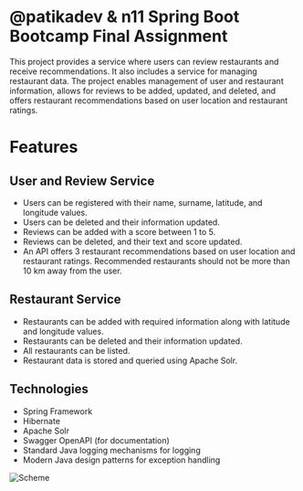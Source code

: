 
# @patikadev & n11 Spring Boot Bootcamp Final Assignment

This project provides a service where users can review restaurants and receive recommendations. It also includes a service for managing restaurant data. The project enables management of user and restaurant information, allows for reviews to be added, updated, and deleted, and offers restaurant recommendations based on user location and restaurant ratings.

# Features

## User and Review Service
* Users can be registered with their name, surname, latitude, and longitude values.
* Users can be deleted and their information updated.
* Reviews can be added with a score between 1 to 5.
* Reviews can be deleted, and their text and score updated.
* An API offers 3 restaurant recommendations based on user location and restaurant ratings. Recommended restaurants should not be more than 10 km away from the user.

## Restaurant Service
* Restaurants can be added with required information along with latitude and longitude values.
* Restaurants can be deleted and their information updated.
* All restaurants can be listed.
* Restaurant data is stored and queried using Apache Solr.

## Technologies
* Spring Framework
* Hibernate
* Apache Solr
* Swagger OpenAPI (for documentation)
* Standard Java logging mechanisms for logging
* Modern Java design patterns for exception handling


![Scheme](https://i.hizliresim.com/reg8514.png)
